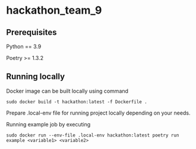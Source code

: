 # hackathon_team_9

## Prerequisites
Python == 3.9

Poetry >= 1.3.2

## Running locally
Docker image can be built locally using command
```
sudo docker build -t hackathon:latest -f Dockerfile .
```

Prepare .local-env file for running project locally depending on your needs.

Running example job by executing
```
sudo docker run --env-file .local-env hackathon:latest poetry run example <variable1> <variable2>
```